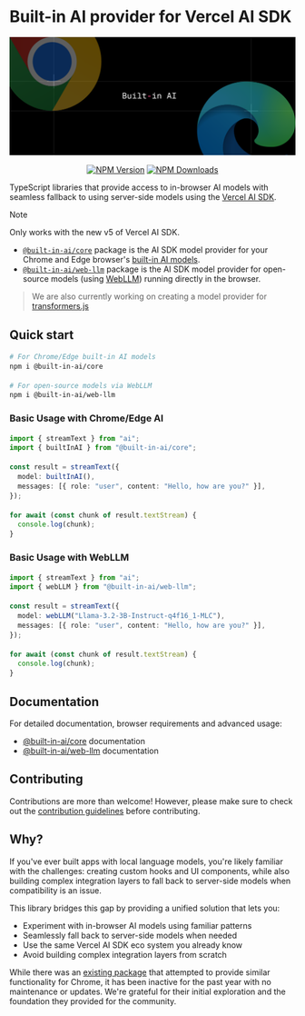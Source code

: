 # Built-in AI provider for Vercel AI SDK

<div align="center">
<img src="npm-header.png">
</div>

<div align="center">

[![NPM Version](https://img.shields.io/npm/v/%40built-in-ai%2Fcore)](https://www.npmjs.com/package/@built-in-ai/core)
[![NPM Downloads](https://img.shields.io/npm/dw/%40built-in-ai%2Fcore)](https://www.npmjs.com/package/@built-in-ai/core)

</div>

TypeScript libraries that provide access to in-browser AI models with seamless fallback to using server-side models using the [Vercel AI SDK](https://ai-sdk.dev/).

> [!NOTE]
> Only works with the new v5 of Vercel AI SDK.

- [`@built-in-ai/core`](/packages/built-in-ai/README.md) package is the AI SDK model provider for your Chrome and Edge browser's [built-in AI models](https://developer.chrome.com/docs/ai/built-in).
- [`@built-in-ai/web-llm`](/packages/web-llm/README.md) package is the AI SDK model provider for open-source models (using [WebLLM](https://github.com/mlc-ai/web-llm)) running directly in the browser.

> We are also currently working on creating a model provider for [transformers.js](https://github.com/huggingface/transformers.js/)

## Quick start

```bash
# For Chrome/Edge built-in AI models
npm i @built-in-ai/core

# For open-source models via WebLLM
npm i @built-in-ai/web-llm
```

### Basic Usage with Chrome/Edge AI

```typescript
import { streamText } from "ai";
import { builtInAI } from "@built-in-ai/core";

const result = streamText({
  model: builtInAI(),
  messages: [{ role: "user", content: "Hello, how are you?" }],
});

for await (const chunk of result.textStream) {
  console.log(chunk);
}
```

### Basic Usage with WebLLM

```typescript
import { streamText } from "ai";
import { webLLM } from "@built-in-ai/web-llm";

const result = streamText({
  model: webLLM("Llama-3.2-3B-Instruct-q4f16_1-MLC"),
  messages: [{ role: "user", content: "Hello, how are you?" }],
});

for await (const chunk of result.textStream) {
  console.log(chunk);
}
```

## Documentation

For detailed documentation, browser requirements and advanced usage:

- [@built-in-ai/core](https://www.npmjs.com/package/@built-in-ai/core) documentation
- [@built-in-ai/web-llm](https://www.npmjs.com/package/@built-in-ai/web-llm) documentation

## Contributing

Contributions are more than welcome! However, please make sure to check out the [contribution guidelines](https://github.com/jakobhoeg/built-in-ai/blob/main/CONTRIBUTING.md) before contributing.

## Why?

If you've ever built apps with local language models, you're likely familiar with the challenges: creating custom hooks and UI components, while also building complex integration layers to fall back to server-side models when compatibility is an issue.

This library bridges this gap by providing a unified solution that lets you:

- Experiment with in-browser AI models using familiar patterns
- Seamlessly fall back to server-side models when needed
- Use the same Vercel AI SDK eco system you already know
- Avoid building complex integration layers from scratch

While there was an [existing package](https://github.com/jeasonstudio/chrome-ai) that attempted to provide similar functionality for Chrome, it has been inactive for the past year with no maintenance or updates. We're grateful for their initial exploration and the foundation they provided for the community.
